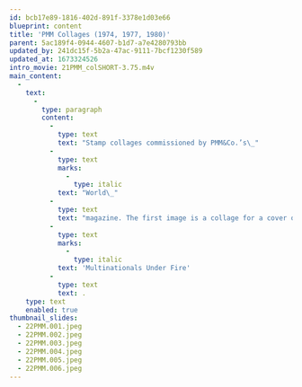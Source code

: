 ```yaml
---
id: bcb17e89-1816-402d-891f-3378e1d03e66
blueprint: content
title: 'PMM Collages (1974, 1977, 1980)'
parent: 5ac189f4-0944-4607-b1d7-a7e4280793bb
updated_by: 241dc15f-5b2a-47ac-9111-7bcf1230f589
updated_at: 1673324526
intro_movie: 21PMM_colSHORT-3.75.m4v
main_content:
  -
    text:
      -
        type: paragraph
        content:
          -
            type: text
            text: "Stamp collages commissioned by PMM&Co.’s\_"
          -
            type: text
            marks:
              -
                type: italic
            text: "World\_"
          -
            type: text
            text: "magazine. The first image is a collage for a cover of the magazine’s 1980 edition, using a fictitious PMM cancellation stamp. The other images are stamp collages to accompany the summer 1977 issue’s feature article\_"
          -
            type: text
            marks:
              -
                type: italic
            text: 'Multinationals Under Fire'
          -
            type: text
            text: .
    type: text
    enabled: true
thumbnail_slides:
  - 22PMM.001.jpeg
  - 22PMM.002.jpeg
  - 22PMM.003.jpeg
  - 22PMM.004.jpeg
  - 22PMM.005.jpeg
  - 22PMM.006.jpeg
---
```

